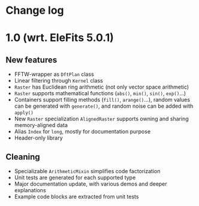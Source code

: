# Change log

# 1.0 (wrt. EleFits 5.0.1)

## New features

* FFTW-wrapper as `DftPlan` class
* Linear filtering through `Kernel` class
* `Raster` has Euclidean ring arithmetic (not only vector space arithmetic)
* `Raster` supports mathematical functions (`abs()`, `min()`, `sin()`, `exp()`...)
* Containers support filling methods (`fill()`, `arange()`...),
  random values can be generated with `generate()`,
  and random noise can be added with `apply()`
* New `Raster` specialization `AlignedRaster` supports owning and sharing memory-aligned data
* Alias `Index` for `long`, mostly for documentation purpose
* Header-only library

## Cleaning

* Specializable `ArithmeticMixin` simplifies code factorization
* Unit tests are generated for each supported type
* Major documentation update, with various demos and deeper explanations
* Example code blocks are extracted from unit tests
